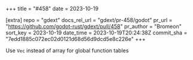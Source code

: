+++
title = "#458"
date = 2023-10-19

[extra]
repo = "gdext"
docs_rel_url = "gdext/pr-458/godot"
pr_url = "https://github.com/godot-rust/gdext/pull/458"
pr_author = "Bromeon"
sort_key = 2023-10-19
date_time = 2023-10-19T20:24:38Z
commit_sha = "7edd1885c072ec02d0121d68d56d9dcd5e8c226e"
+++

Use `Vec` instead of array for global function tables
